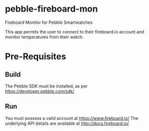 # pebble-fireboard-mon
Fireboard Monitor for Pebble Smartwatches

This app permits the user to connect to their fireboard.io account and monitor temperatures from their watch.

# Pre-Requisites
## Build
The Pebble SDK must be installed, as per https://developer.pebble.com/sdk/
## Run
You must possess a valid account at https://www.fireboard.io/
The underlying API details are available at http://docs.fireboard.io/
